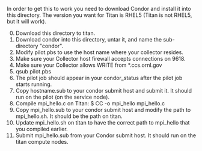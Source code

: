 In order to get this to work you need to download Condor and install it into
this directory. The version you want for Titan is RHEL5 (Titan is not RHEL5,
but it will work).

0. Download this directory to titan.
1. Download condor into this directory, untar it, and name the sub-directory
   "condor".
2. Modify pilot.pbs to use the host name where your collector resides.
3. Make sure your Collector host firewall accepts connections on 9618.
4. Make sure your Collector allows WRITE from *.ccs.ornl.gov
5. qsub pilot.pbs
6. The pilot job should appear in your condor_status after the pilot job starts
   running.
7. Copy hostname.sub to your condor submit host and submit it. It should run
   on the pilot (on the service node).
8. Compile mpi_hello.c on Titan: $ CC -o mpi_hello mpi_hello.c
9. Copy mpi_hello.sub to your condor submit host and modify the path to
   mpi_hello.sh. It should be the path on titan.
10. Update mpi_hello.sh on titan to have the correct path to mpi_hello that
    you compiled earlier.
11. Submit mpi_hello.sub from your Condor submit host. It should run on
    the titan compute nodes.

